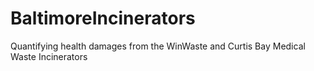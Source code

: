 # BaltimoreIncinerators
Quantifying health damages from the WinWaste and Curtis Bay Medical Waste Incinerators
